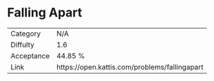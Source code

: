 # Falling Apart

<table>
    <tr>
        <td>Category</td>
        <td>N/A</td>
    </tr>
    <tr>
        <td>Diffulty</td>
        <td>1.6</td>
    </tr>
    <tr>
        <td>Acceptance</td>
        <td>44.85 %</td>
    </tr>
    <tr>
        <td>Link</td>
        <td>https://open.kattis.com/problems/fallingapart</td>
    </tr>
</table>